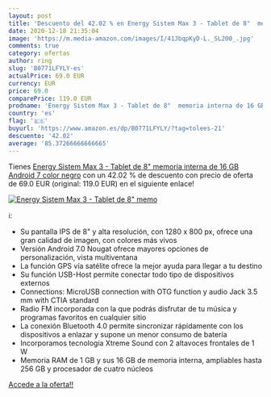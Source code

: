 ```yaml
---
layout: post
title: 'Descuento del 42.02 % en Energy Sistem Max 3 - Tablet de 8"  memo'
date: 2020-12-18 21:35:04
image: 'https://m.media-amazon.com/images/I/41JbqpKyD-L._SL200_.jpg'
comments: true
category: ofertas
author: ring
slug: 'B0771LFYLY-es'
actualPrice: 69.0 EUR
currency: EUR
price: 69.0
comparePrice: 119.0 EUR
prodname: 'Energy Sistem Max 3 - Tablet de 8"  memoria interna de 16 GB  Android 7  color negro'
country: 'es'
flag: '🇪🇸'
buyurl: 'https://www.amazon.es/dp/B0771LFYLY/?tag=tolees-21'
descuento: '42.02'
average: '85.37266666666665'
---
```


Tienes [Energy Sistem Max 3 - Tablet de 8"  memoria interna de 16 GB  Android 7  color negro](https://www.amazon.es/dp/B0771LFYLY/?tag=tolees-21) con un 42.02 % de descuento con precio de oferta de 69.0 EUR (original: 119.0 EUR) en el siguiente enlace!

[![Energy Sistem Max 3 - Tablet de 8"  memo](https://m.media-amazon.com/images/I/41JbqpKyD-L._SL200_.jpg)](https://www.amazon.es/dp/B0771LFYLY/?tag=tolees-21)

ℹ️:

- Su pantalla IPS de 8" y alta resolución, con 1280 x 800 px, ofrece una gran calidad de imagen, con colores más vivos
- Versión Android 7.0 Nougat ofrece mayores opciones de personalización, vista multiventana
- La función GPS vía satélite ofrece la mejor ayuda para llegar a tu destino
- Su función USB-Host permite conectar todo tipo de dispositivos externos
- Connections: MicroUSB connection with OTG function y audio Jack 3.5 mm with CTIA standard
- Radio FM incorporada con la que podrás disfrutar de tu música y programas favoritos en cualquier sitio
- La conexión Bluetooth 4.0 permite sincronizar rápidamente con los dispositivos a enlazar y supone un menor consumo de batería
- Incorporamos tecnología Xtreme Sound con 2 altavoces frontales de 1 W
- Memoria RAM de 1 GB y sus 16 GB de memoria interna, ampliables hasta 256 GB y procesador de cuatro núcleos

[Accede a la oferta!!](https://www.amazon.es/dp/B0771LFYLY/?tag=tolees-21)
